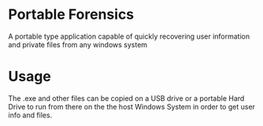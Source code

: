 # Portable Forensics

A portable type application capable of quickly recovering user information and private files from any windows system

# Usage

The .exe and other files can be copied on a USB drive or a portable Hard Drive to run from there on the the host Windows System in order to get user info and files.   
